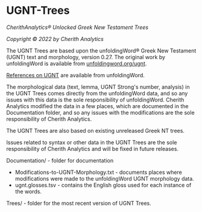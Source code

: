 # UGNT-Trees
*CherithAnalytics® Unlocked Greek New Testament Trees*

*Copyright © 2022 by Cherith Analytics*

The UGNT Trees are based upon the unfoldingWord® Greek New Testament (UGNT) text and morphology, version 0.27. The original work by unfoldingWord is available from [unfoldingword.org/ugnt](https://www.unfoldingword.org/ugnt).

[References on UGNT](https://www.unfoldingword.org/for-translators/content#UGNT) are available from unfoldingWord.

The morphological data (text, lemma, UGNT Strong's number, analysis) in the UGNT Trees comes directly from the unfoldingWord data, and so any issues with this data is the sole responsibility of unfoldingWord.  Cherith Analytics modified the data in a few places, which are documented in the Documentation folder, and so any issues with the modifications are the sole responsibility of Cherith Analytics.

The UGNT Trees are also based on existing unreleased Greek NT trees.

Issues related to syntax or other data in the UGNT Trees are the sole responsibility of Cherith Analytics and will be fixed in future releases.

Documentation/ - folder for documentation
  * Modifications-to-UGNT-Morphology.txt - documents places where modifications were made to the unfoldingWord UGNT morphology data.
  * ugnt.glosses.tsv - contains the English gloss used for each instance of the words.

Trees/ - folder for the most recent version of UGNT Trees.
